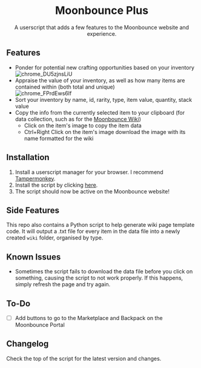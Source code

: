 <div align="center">
  <h1>Moonbounce Plus</h1>
  <p>A userscript that adds a few features to the Moonbounce website and experience.</p>
</div>

## Features

- Ponder for potential new crafting opportunities based on your inventory  
  ![chrome_DU5zjnsLiU](https://github.com/Jordy3D/MoonbouncePlus/assets/19144524/3a386947-a633-405b-9ed4-5e3432abe4c2)
- Appraise the value of your inventory, as well as how many items are contained within (both total and unique)  
  ![chrome_FPrdEws6If](https://github.com/Jordy3D/MoonbouncePlus/assets/19144524/1efd6494-434b-4bbd-90bc-7b6aad0e6916)
- Sort your inventory by name, id, rarity, type, item value, quantity, stack value
- Copy the info from the currently selected item to your clipboard (for data collection, such as for the [Moonbounce Wiki](https://moonbounce.wiki))
  - Click on the item's image to copy the item data
  - Ctrl+Right Click on the item's image download the image with its name formatted for the wiki

## Installation

1. Install a userscript manager for your browser. I recommend [Tampermonkey](https://www.tampermonkey.net/).
2. Install the script by clicking [here](https://github.com/Jordy3D/MoonbouncePlus/raw/main/scripts/MoonbouncePlus.user.js).
3. The script should now be active on the Moonbounce website!

## Side Features

This repo also contains a Python script to help generate wiki page template code. It will output a .txt file for every item in the data file into a newly created `wiki` folder, organised by type.

## Known Issues

- Sometimes the script fails to download the data file before you click on something, causing the script to not work properly. If this happens, simply refresh the page and try again.

## To-Do

- [ ] Add buttons to go to the Marketplace and Backpack on the Moonbounce Portal

## Changelog

Check the top of the script for the latest version and changes.
